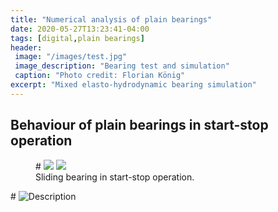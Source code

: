 ```yaml
---
title: "Numerical analysis of plain bearings"
date: 2020-05-27T13:23:41-04:00
tags: [digital,plain bearings]
header:
 image: "/images/test.jpg"
 image_description: "Bearing test and simulation"
 caption: "Photo credit: Florian König"
excerpt: "Mixed elasto-hydrodynamic bearing simulation"
---
```



## Behaviour of plain bearings in start-stop operation

<figure>
   # <a href="/images/stst_fast.gif"><img src="/images/stst_fast.gif"></a>
    <a href="https://floriankoenigdigital.github.io/floriankoenigdigital/images/stst_fast.gif"><img src="https://floriankoenigdigital.github.io/floriankoenigdigital/images/stst_fast.gif"></a>
    <figcaption>Sliding bearing in start-stop operation.</figcaption>
</figure>
# <img src="{https://github.com/Floriankoenigdigital/floriankoenigdigital/tree/master//images/stst_fast.gif" alt="Description">
